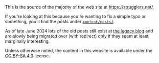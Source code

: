 This is the source of the majority of the web site at https://strugglers.net/.

If you're looking at this because you're wanting to fix a simple typo or
something, you'll find the posts under [`content/posts/`](content/posts/).

As of late June 2024 lots of the old posts still exist at
[the legacy blog](https://strugglers.net/~andy/blog/) and are slowly being
migrated over (with redirect) only if they seem at least marginally
interesting.

Unless otherwise noted, the content in this website is available under the
[CC BY-SA 4.0](https://creativecommons.org/licenses/by-sa/4.0/) license.
